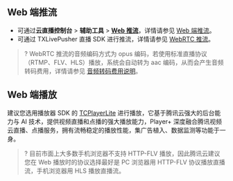 ## Web 端推流

- 可通过**云直播控制台** > **辅助工具** > **[Web 推流](https://console.cloud.tencent.com/live/tools/webpush)**，详情请参见 [Web 端推流](https://cloud.tencent.com/document/product/267/32732#web)。
- 可通过 TXLivePusher 直播 SDK 进行推流，详情请参见 [WebRTC 推流](https://cloud.tencent.com/document/product/267/56505)。

>? WebRTC 推流的音频编码方式为 opus 编码，若使用标准直播协议（RTMP、FLV、HLS）播放，系统会自动转为 aac 编码，从而会产生音频转码费用，详情请参见 [音频转码费用说明](https://cloud.tencent.com/document/product/267/39889#a_trans)。



## Web 端播放

建议您选用播放器 SDK 的 [TCPlayerLite](https://cloud.tencent.com/document/product/881/20207) 进行播放，它基于腾讯云强大的后台能力与 AI 技术，提供视频直播和点播的强大播放能力，Player+ 深度融合腾讯视频云直播、点播服务，拥有流畅稳定的播放性能，集广告植入、数据监测等功能于一身。

>? 目前市面上大多数手机浏览器不支持 HTTP-FLV 播放，因此腾讯云建议您在 Web 播放时的协议选择最好是 PC 浏览器用 HTTP-FLV 协议播放直播流，手机浏览器用 HLS 播放直播流。





